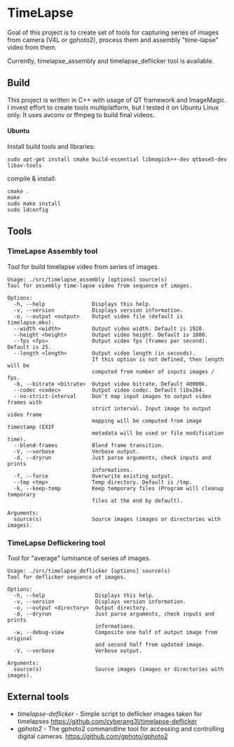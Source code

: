 # TimeLapse

Goal of this project is to create set of tools for capturing series of images 
from camera (V4L or gphoto2), process them and assembly "time-lapse" video from them.

Currently, timelapse_assembly and timelapse_deflicker tool is available.

## Build

This project is written in C++ with usage of QT framework and ImageMagic. 
I invest effort to create tools multiplatform, but I tested it on Ubuntu Linux only.
It uses avconv or ffmpeg to build final videos.

#### Ubuntu

Install build tools and libraries:

```
sudo apt-get install cmake build-essential libmagick++-dev qtbase5-dev libav-tools
```

compile & install:

```
cmake . 
make
sudo make install
sudo ldconfig
```

## Tools
### TimeLapse Assembly tool

Tool for build timelapse video from series of images.

```
Usage: ./src/timelapse_assembly [options] source(s)
Tool for assembly time-lapse video from sequence of images.

Options:
  -h, --help               Displays this help.
  -v, --version            Displays version information.
  -o, --output <output>    Output video file (default is timelapse.mkv).
  --width <width>          Output video width. Default is 1920.
  --height <height>        Output video height. Default is 1080.
  --fps <fps>              Output video fps (frames per second). Default is 25.
  --length <length>        Output video length (in seconds). 
                           If this option is not defined, then length will be
                           computed from number of inputs images / fps.
  -b, --bitrate <bitrate>  Output video bitrate. Default 40000k.
  --codec <codec>          Output video codec. Default libx264.
  --no-strict-interval     Don't map input images to output video frames with
                           strict interval. Input image to output video frame
                           mapping will be computed from image timestamp (EXIF
                           metadata will be used or file modification time).
  --blend-frames           Blend frame transition.
  -V, --verbose            Verbose output.
  -d, --dryrun             Just parse arguments, check inputs and prints
                           informations.
  -f, --force              Overwrite existing output.
  --tmp <tmp>              Temp directory. Default is /tmp.
  -k, --keep-temp          Keep temporary files (Program will cleanup temporary
                           files at the end by default).

Arguments:
  source(s)                Source images (images or directories with images).
```

### TimeLapse Deflickering tool

Tool for "average" luminance of series of images.

```
Usage: ./src/timelapse_deflicker [options] source(s)
Tool for deflicker sequence of images.

Options:
  -h, --help                Displays this help.
  -v, --version             Displays version information.
  -o, --output <directory>  Output directory.
  -d, --dryrun              Just parse arguments, check inputs and prints
                            informations.
  -w, --debug-view          Composite one half of output image from original
                            and second half from updated image.
  -V, --verbose             Verbose output.

Arguments:
  source(s)                 Source images (images or directories with images).
```

## External tools

 - *timelapse-deflicker* - 
    Simple script to deflicker images taken for timelapses 
    https://github.com/cyberang3l/timelapse-deflicker
 - *gphoto2* -
    The gphoto2 commandline tool for accessing and controlling digital cameras. 
    https://github.com/gphoto/gphoto2
